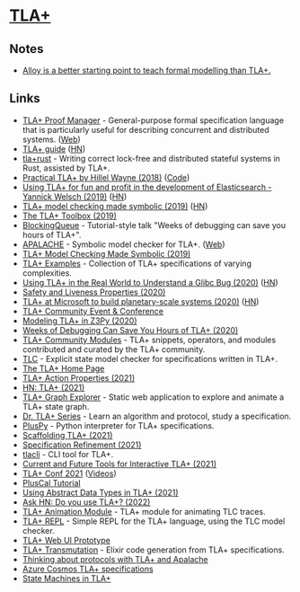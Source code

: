 # [TLA+](https://en.wikipedia.org/wiki/TLA%2B)

## Notes

- [Alloy is a better starting point to teach formal modelling than TLA+.](https://twitter.com/trupill/status/1460559265412825090)

## Links

- [TLA+ Proof Manager](https://github.com/tlaplus/tlapm) - General-purpose formal specification language that is particularly useful for describing concurrent and distributed systems. ([Web](https://tla.msr-inria.inria.fr/tlaps/content/Home.html))
- [TLA+ guide](https://learntla.com/introduction/) ([HN](https://news.ycombinator.com/item?id=19661329))
- [tla+rust](https://github.com/spacejam/tla-rust) - Writing correct lock-free and distributed stateful systems in Rust, assisted by TLA+.
- [Practical TLA+ by Hillel Wayne (2018)](https://lamport.azurewebsites.net/tla/practical-tla.html?back-link=learning.html) ([Code](https://github.com/Apress/practical-tla-plus))
- [Using TLA+ for fun and profit in the development of Elasticsearch - Yannick Welsch (2019)](https://www.youtube.com/watch?v=qYDcbcOVurc) ([HN](https://news.ycombinator.com/item?id=21003470))
- [TLA+ model checking made symbolic (2019)](https://blog.acolyer.org/2019/11/29/tla-model-checking-made-symbolic/) ([HN](https://news.ycombinator.com/item?id=21662484))
- [The TLA+ Toolbox (2019)](https://arxiv.org/abs/1912.10633)
- [BlockingQueue](https://github.com/lemmy/BlockingQueue) - Tutorial-style talk "Weeks of debugging can save you hours of TLA+".
- [APALACHE](https://github.com/informalsystems/apalache) - Symbolic model checker for TLA+. ([Web](https://apalache.informal.systems/))
- [TLA+ Model Checking Made Symbolic (2019)](https://hal.archives-ouvertes.fr/hal-02280888/document)
- [TLA+ Examples](https://github.com/tlaplus/Examples) - Collection of TLA+ specifications of varying complexities.
- [Using TLA+ in the Real World to Understand a Glibc Bug (2020)](https://probablydance.com/2020/10/31/using-tla-in-the-real-world-to-understand-a-glibc-bug/) ([HN](https://news.ycombinator.com/item?id=24958504))
- [Safety and Liveness Properties (2020)](https://buttondown.email/hillelwayne/archive/safety-and-liveness-properties/)
- [TLA+ at Microsoft to build planetary-scale systems (2020)](https://www.youtube.com/watch?v=UVHnuxWZkvk) ([HN](https://news.ycombinator.com/item?id=25426030))
- [TLA+ Community Event & Conference](http://conf.tlapl.us/home/)
- [Modeling TLA+ in Z3Py (2020)](https://www.philipzucker.com/Modelling_TLA_in_z3py/)
- [Weeks of Debugging Can Save You Hours of TLA+ (2020)](https://www.youtube.com/watch?v=wjsI0lTSjIo)
- [TLA+ Community Modules](https://github.com/tlaplus/CommunityModules) - TLA+ snippets, operators, and modules contributed and curated by the TLA+ community.
- [TLC](https://github.com/tlaplus/tlaplus) - Explicit state model checker for specifications written in TLA+.
- [The TLA+ Home Page](https://lamport.azurewebsites.net/tla/tla.html)
- [TLA+ Action Properties (2021)](https://www.hillelwayne.com/post/action-properties/)
- [HN: TLA+ (2021)](https://news.ycombinator.com/item?id=26385075)
- [TLA+ Graph Explorer](https://github.com/afonsonf/tlaplus-graph-explorer) - Static web application to explore and animate a TLA+ state graph.
- [Dr. TLA+ Series](https://github.com/tlaplus/DrTLAPlus) - Learn an algorithm and protocol, study a specification.
- [PlusPy](https://github.com/tlaplus/PlusPy) - Python interpreter for TLA+ specifications.
- [Scaffolding TLA+ (2021)](https://buttondown.email/hillelwayne/archive/scaffolding-tla/)
- [Specification Refinement (2021)](https://www.hillelwayne.com/post/refinement/)
- [tlacli](https://github.com/hwayne/tlacli) - CLI tool for TLA+.
- [Current and Future Tools for Interactive TLA+ (2021)](https://emptysqua.re/blog/interactive-tla-plus/)
- [TLA+ Conf 2021](https://conf.tlapl.us/2021/) ([Videos](https://www.youtube.com/playlist?list=PLWLcqZLzY8u9kzmWgs3HPRm3Cw85LTpD2))
- [PlusCal Tutorial](https://lamport.azurewebsites.net/tla/tutorial/home.html)
- [Using Abstract Data Types in TLA+ (2021)](https://www.hillelwayne.com/post/tla-adt/)
- [Ask HN: Do you use TLA+? (2022)](https://news.ycombinator.com/item?id=30193431)
- [TLA+ Animation Module](https://github.com/will62794/tlaplus_animation) - TLA+ module for animating TLC traces.
- [TLA+ REPL](https://github.com/will62794/tlaplus_repl) - Simple REPL for the TLA+ language, using the TLC model checker.
- [TLA+ Web UI Prototype](https://github.com/will62794/tla-web)
- [TLA+ Transmutation](https://github.com/gabrielamafra/tla-transmutation) - Elixir code generation from TLA+ specifications.
- [Thinking about protocols with TLA+ and Apalache](https://github.com/informalsystems/tla-apalache-workshop)
- [Azure Cosmos TLA+ specifications](https://github.com/Azure/azure-cosmos-tla)
- [State Machines in TLA+](https://lamport.azurewebsites.net/video/video2-script.pdf)

